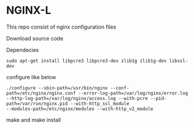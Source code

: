 # NGINX-L
This repo consist of nginx configuration files

Download source code

Dependecies
```
sudo apt-get install libpcre3 libpcre3-dev zlib1g zlib1g-dev libssl-dev
```


configure like below

```
./configure --sbin-path=/usr/bin/nginx --conf-path=/etc/nginx/nginx.conf --error-log-path=/var/log/nginx/error.log 
--http-log-path=/var/log/nginx/access.log --with-pcre --pid-path=/var/run/nginx.pid --with-http_ssl_module 
--modules-path=/etc/nginx/modules --with-http_v2_module

```
make and make install
